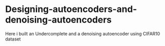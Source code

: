# Designing-autoencoders-and-denoising-autoencoders

Here i built an Undercomplete and a denoising autoencoder using CIFAR10 dataset
